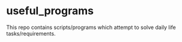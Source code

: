 # useful_programs
This repo contains scripts/programs which attempt to solve daily life tasks/requirements.

